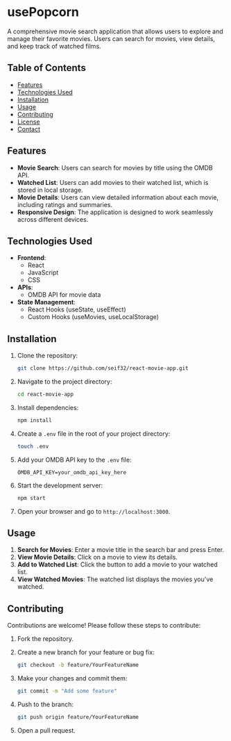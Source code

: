 # usePopcorn

A comprehensive movie search application that allows users to explore and manage their favorite movies. Users can search for movies, view details, and keep track of watched films.

## Table of Contents

- [Features](#features)
- [Technologies Used](#technologies-used)
- [Installation](#installation)
- [Usage](#usage)
- [Contributing](#contributing)
- [License](#license)
- [Contact](#contact)

## Features

- **Movie Search**: Users can search for movies by title using the OMDB API.
- **Watched List**: Users can add movies to their watched list, which is stored in local storage.
- **Movie Details**: Users can view detailed information about each movie, including ratings and summaries.
- **Responsive Design**: The application is designed to work seamlessly across different devices.

## Technologies Used

- **Frontend**:
  - React
  - JavaScript
  - CSS
- **APIs**:
  - OMDB API for movie data
- **State Management**:
  - React Hooks (useState, useEffect)
  - Custom Hooks (useMovies, useLocalStorage)

## Installation

1. Clone the repository:

   ```bash
   git clone https://github.com/seif32/react-movie-app.git
   ```

2. Navigate to the project directory:

   ```bash
   cd react-movie-app
   ```

3. Install dependencies:

   ```bash
   npm install
   ```

4. Create a `.env` file in the root of your project directory:

   ```bash
   touch .env
   ```

5. Add your OMDB API key to the `.env` file:

   ```plaintext
   OMDB_API_KEY=your_omdb_api_key_here
   ```

6. Start the development server:

   ```bash
   npm start
   ```

7. Open your browser and go to `http://localhost:3000`.

## Usage

1. **Search for Movies**: Enter a movie title in the search bar and press Enter.
2. **View Movie Details**: Click on a movie to view its details.
3. **Add to Watched List**: Click the button to add a movie to your watched list.
4. **View Watched Movies**: The watched list displays the movies you've watched.

## Contributing

Contributions are welcome! Please follow these steps to contribute:

1. Fork the repository.
2. Create a new branch for your feature or bug fix:

   ```bash
   git checkout -b feature/YourFeatureName
   ```

3. Make your changes and commit them:

   ```bash
   git commit -m "Add some feature"
   ```

4. Push to the branch:

   ```bash
   git push origin feature/YourFeatureName
   ```

5. Open a pull request.
